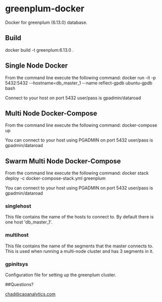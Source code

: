 # greenplum-docker
Docker for greenplum (6.13.0) database.

## Build
docker build -t greenplum:6.13.0 .

## Single Node Docker

From the command line execute the following command:
docker run -it -p 5432:5432 --hostname=db_master_1  --name reflect-gpdb ubuntu-gpdb bash

Connect to your host on port 5432 user/pass is gpadmin/dataroad


## Multi Node Docker-Compose
From the command line execute the following command: docker-compose up

You can connect to your host using PGADMIN on port 5432 user/pass is gpadmin/dataroad

## Swarm Multi Node Docker-Compose
From the command line execute the following command: docker stack deploy -c docker-compose-stack.yml greenplum

You can connect to your host using PGADMIN on port 5432 user/pass is gpadmin/dataroad

### singlehost
This file contains the name of the hosts to connect to. By default there is one host 'db_master_1'.

### multihost
This file contains the name of the segments that the master connects to. This is used when running a multi-node cluster  and has 3 segments in it.

###  gpinitsys
Configuration file for setting up the greenplum cluster.


##Questions?

chad@caoanalytics.com


